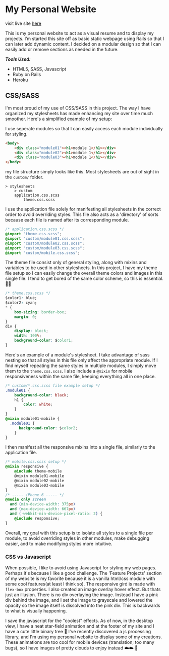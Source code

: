 # My Personal Website

visit live site [here](http://melissamartinez.me)

This is my personal website to act as a visual resume and to display my projects. I’m started this site off as basic static webpage using Rails so that I can later add dynamic content. I decided on a modular design so that I can easily add or remove sections as needed in the future.   

***Tools Used:***
-	HTML5, SASS, Javascript
-	Ruby on Rails
-	Heroku



## CSS/SASS

I'm most proud of my use of CSS/SASS in this project. The way I have organized my stylesheets has made enhancing my site over time much smoother. Here's a simplified example of my setup:

 I use seperate modules so that I can easily access each module individually for styling.
```html
<body>
	<div class="module01"><h1>module 1</h1></div>
	<div class="module02"><h1>module 1</h1></div>
	<div class="module03"><h1>module 1</h1></div>
</body>
```

my file structure simply looks like this. Most stylesheets are out of sight in the `custom/` folder.
```
> stylesheets
	> custom
	application.css.scss
    	theme.css.scss
```


I use the application file solely for manifesting all stylesheets in the correct order to avoid overriding styles. This file also acts as a 'directory' of sorts because each file is named after its corresponding module.  
```css
/* application.css.scss */
@import "theme.css.scss";
@import "custom/module01.css.scss";
@import "custom/module02.css.scss";
@import "custom/module03.css.scss";
@import "custom/mobile.css.scss";
```

The theme file consist only of general styling, along with mixins and variables to be used in other stylesheets. In this project, I have my theme file setup so I can easily change the overall theme colors and images in this single file. I tend to get bored of the same color scheme, so this is essential. 🤷🏻‍
```css
/* theme.css.scss */
$color1: blue;
$color2: cyan;
* {
	box-sizing: border-box;
	margin: 0;
}
div {
    display: block;
    width: 100%;
    background-color: $color1;
}
```

Here's an example of a module's stylesheet. I take advantage of sass nesting so that all styles in this file only affect the appropriate module. If I find myself repeating the same styles in multiple modules, I simply move them to the `theme.css.scss`. I also include a `@mixin` for mobile responsiveness within the same file, keeping everything all in one place.

```css
/* custom/*.css.scss file example setup */
.module01 {
    background-color: black;
    h1 {
    	color: white;
    }
}
@mixin module01-mobile {
  .module01 {
      background-color: $color2;
    }    
}
```

I then manifest all the responsive mixins into a single file, similarly to the application file.  
```css
/* mobile.css.scss setup */
@mixin responsive {
    @include theme-mobile
    @mixin module01-mobile
    @mixin module02-mobile
    @mixin module03-mobile
}
/* ----- iPhone 6 ----- */
@media only screen
  and (min-device-width: 375px)
  and (max-device-width: 667px)
  and (-webkit-min-device-pixel-ratio: 2) {
    @include responsive;
}

```
Overall, my goal with this setup is to isolate all styles to a single file per module, to avoid overriding styles in other modules, make debugging easier, and to make modifying styles more intuitive.   

### CSS vs Javascript
When possible, I like to avoid using Javascript for styling my web pages. Perhaps it's because I like a good challenge. The 'Feature Projects' section of my website is my favorite because it is a vanilla html/css module with some cool features(at least I think so). The responsive gird is made with `flex-box` properties. I also created an image overlay hover effect. But thats just an illusion. There is no div overlaying the image. Instead I have a pink div behind the image, and I set the image to grayscale and lowered the opacity so the image itself is dissolved into the pink div. This is backwards to what is visually happening.

I save the javascript for the "coolest" effects. As of now, in the desktop view, I have a neat star-field animation and at the footer of my site and I have a cute little binary tree 🌲 I've recently discovered a js processing library, and I'm using my personal website to display some of my creations. These animations are too cool for mobile devices (translation; too many bugs), so I have images of pretty clouds to enjoy instead ☁️☁️ 📱  
